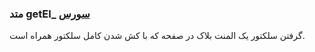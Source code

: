 <h3>
متد getEl_
<a class="ext-link" href="module-classes_Tetris_Charblock.html#line240" >سورس</a>
</h3>
گرفتن سلکتور یک المنت بلاک در صفحه که با کش شدن کامل سلکتور همراه است.
